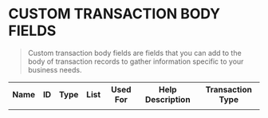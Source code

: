 # CUSTOM TRANSACTION BODY FIELDS

> Custom transaction body fields are fields that you can add to the body of transaction records to gather information specific to your business needs.

<table>
  <tr>
    <th>Name</th>
    <th>ID</th>
    <th>Type</th>
    <th>List</th>
    <th>Used For</th>
    <th>Help Description</th>
    <th>Transaction Type</th>
  </tr>
  <tr>
    <td></td>
    <td></td>
    <td></td>
    <td></td>
    <td></td>
    <td></td>
    <td></td>
  </tr>
</table>
